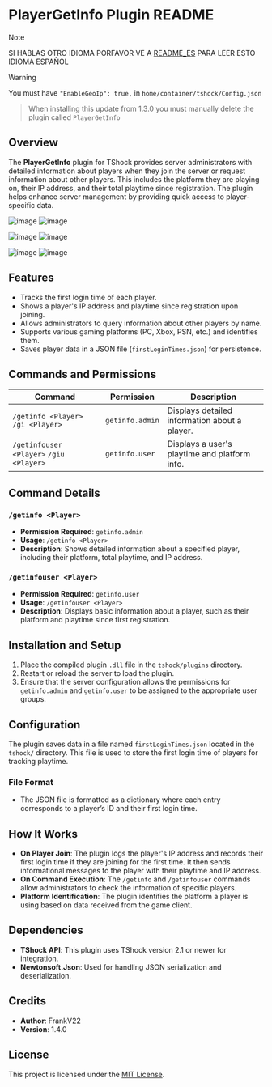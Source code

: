 # PlayerGetInfo Plugin README

> [!NOTE]
> SI HABLAS OTRO IDIOMA PORFAVOR VE A [README_ES](README_ES.md) PARA LEER ESTO IDIOMA ESPAÑOL

> [!WARNING]
> You must have `"EnableGeoIp": true,` in `home/container/tshock/Config.json`

> When installing this update from 1.3.0 you must manually delete the plugin called `PlayerGetInfo`

## Overview
The **PlayerGetInfo** plugin for TShock provides server administrators with detailed information about players when they join the server or request information about other players. This includes the platform they are playing on, their IP address, and their total playtime since registration. The plugin helps enhance server management by providing quick access to player-specific data.



![image](https://github.com/user-attachments/assets/06f8bfed-2e9a-44be-a3a0-fa22f1d1cbc4) ![image](https://github.com/user-attachments/assets/2134aaef-6e9b-43ae-ad9e-c989e03281c6)



![image](https://github.com/user-attachments/assets/bea21da4-2036-4638-a2b2-8888229cab8d) ![image](https://github.com/user-attachments/assets/eec21800-9d8a-4f03-887b-3b3509f0cb06)


![image](https://github.com/user-attachments/assets/2c811e60-dc0d-4de9-9c21-4a8ca29b561f)  ![image](https://github.com/user-attachments/assets/d3904363-9602-4592-ab1b-0e90b1d4c367)


## Features
- Tracks the first login time of each player.
- Shows a player's IP address and playtime since registration upon joining.
- Allows administrators to query information about other players by name.
- Supports various gaming platforms (PC, Xbox, PSN, etc.) and identifies them.
- Saves player data in a JSON file (`firstLoginTimes.json`) for persistence.

## Commands and Permissions

| Command                | Permission        | Description                              |
|------------------------|-------------------|------------------------------------------|
| `/getinfo <Player>` `/gi <Player>`    | `getinfo.admin`   | Displays detailed information about a player. |
| `/getinfouser <Player>` `/giu <Player>`| `getinfo.user`    | Displays a user's playtime and platform info. |

## Command Details

### `/getinfo <Player>`
- **Permission Required**: `getinfo.admin`
- **Usage**: `/getinfo <Player>`
- **Description**: Shows detailed information about a specified player, including their platform, total playtime, and IP address.

### `/getinfouser <Player>`
- **Permission Required**: `getinfo.user`
- **Usage**: `/getinfouser <Player>`
- **Description**: Displays basic information about a player, such as their platform and playtime since first registration.

## Installation and Setup
1. Place the compiled plugin `.dll` file in the `tshock/plugins` directory.
2. Restart or reload the server to load the plugin.
3. Ensure that the server configuration allows the permissions for `getinfo.admin` and `getinfo.user` to be assigned to the appropriate user groups.

## Configuration
The plugin saves data in a file named `firstLoginTimes.json` located in the `tshock/` directory. This file is used to store the first login time of players for tracking playtime.

### File Format
- The JSON file is formatted as a dictionary where each entry corresponds to a player’s ID and their first login time.

## How It Works
- **On Player Join**: The plugin logs the player's IP address and records their first login time if they are joining for the first time. It then sends informational messages to the player with their playtime and IP address.
- **On Command Execution**: The `/getinfo` and `/getinfouser` commands allow administrators to check the information of specific players.
- **Platform Identification**: The plugin identifies the platform a player is using based on data received from the game client.

## Dependencies
- **TShock API**: This plugin uses TShock version 2.1 or newer for integration.
- **Newtonsoft.Json**: Used for handling JSON serialization and deserialization.

## Credits
- **Author**: FrankV22
- **Version**: 1.4.0

## License
This project is licensed under the [MIT License](LICENSE).

